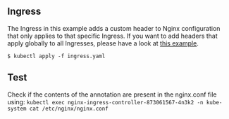 
## Ingress
The Ingress in this example adds a custom header to Nginx configuration that only applies to that specific Ingress. If you want to add headers that apply globally to all Ingresses, please have a look at [this example](/examples/customization/custom-headers/nginx).

```console
$ kubectl apply -f ingress.yaml
```

## Test

Check if the contents of the annotation are present in the nginx.conf file using:
`kubectl exec nginx-ingress-controller-873061567-4n3k2 -n kube-system cat /etc/nginx/nginx.conf`
